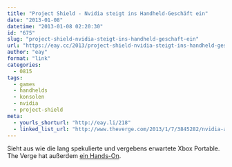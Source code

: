 ```yaml
---
title: "Project Shield - Nvidia steigt ins Handheld-Geschäft ein"
date: "2013-01-08"
datetime: "2013-01-08 02:20:30"
id: "675"
slug: "project-shield-nvidia-steigt-ins-handheld-geschaft-ein"
url: "https://eay.cc/2013/project-shield-nvidia-steigt-ins-handheld-geschaft-ein/"
author: "eay"
format: "link"
categories:
  - 0815
tags:
  - games
  - handhelds
  - konsolen
  - nvidia
  - project-shield
meta:
  - yourls_shorturl: "http://eay.li/218"
  - linked_list_url: "http://www.theverge.com/2013/1/7/3845282/nvidia-announces-project-shield-handheld-gaming-system"
---
```


Sieht aus wie die lang spekulierte und vergebens erwartete Xbox Portable. The Verge hat außerdem [ein Hands-On](http://www.theverge.com/2013/1/7/3846624/nvidia-project-shield-hands-on-video-preview).
